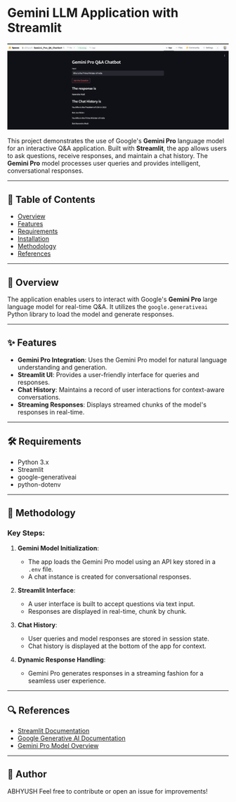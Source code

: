 # Gemini LLM Application with Streamlit

![Gemini LLM App](Gemini_.png)

This project demonstrates the use of Google's **Gemini Pro** language model for an interactive Q&A application. Built with **Streamlit**, the app allows users to ask questions, receive responses, and maintain a chat history. The **Gemini Pro** model processes user queries and provides intelligent, conversational responses.

---

## 📖 Table of Contents
- [Overview](#overview)
- [Features](#features)
- [Requirements](#requirements)
- [Installation](#installation)
- [Methodology](#methodology)
- [References](#references)

---

## 🌟 Overview
The application enables users to interact with Google's **Gemini Pro** large language model for real-time Q&A. It utilizes the `google.generativeai` Python library to load the model and generate responses. 

---

## ✨ Features
- **Gemini Pro Integration**: Uses the Gemini Pro model for natural language understanding and generation.
- **Streamlit UI**: Provides a user-friendly interface for queries and responses.
- **Chat History**: Maintains a record of user interactions for context-aware conversations.
- **Streaming Responses**: Displays streamed chunks of the model's responses in real-time.

---

## 🛠 Requirements
- Python 3.x
- Streamlit
- google-generativeai
- python-dotenv

---

## 🧠 Methodology
### Key Steps:
1. **Gemini Model Initialization**:
   - The app loads the Gemini Pro model using an API key stored in a `.env` file.
   - A chat instance is created for conversational responses.

2. **Streamlit Interface**:
   - A user interface is built to accept questions via text input.
   - Responses are displayed in real-time, chunk by chunk.

3. **Chat History**:
   - User queries and model responses are stored in session state.
   - Chat history is displayed at the bottom of the app for context.

4. **Dynamic Response Handling**:
   - Gemini Pro generates responses in a streaming fashion for a seamless user experience.

---

## 🔍 References
- [Streamlit Documentation](https://docs.streamlit.io/)
- [Google Generative AI Documentation](https://developers.generativeai.google/)
- [Gemini Pro Model Overview](https://ai.google/)

---

## 📌 Author
ABHYUSH
Feel free to contribute or open an issue for improvements!
